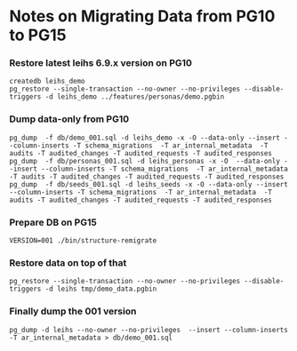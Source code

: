 
# Notes on Migrating Data from PG10 to PG15


### Restore latest leihs 6.9.x version on PG10

    createdb leihs_demo
    pg_restore --single-transaction --no-owner --no-privileges --disable-triggers -d leihs_demo ../features/personas/demo.pgbin

### Dump data-only from PG10

    pg_dump  -f db/demo_001.sql -d leihs_demo -x -O --data-only --insert --column-inserts -T schema_migrations  -T ar_internal_metadata  -T audits -T audited_changes -T audited_requests -T audited_responses 
    pg_dump  -f db/personas_001.sql -d leihs_personas -x -O  --data-only --insert --column-inserts -T schema_migrations  -T ar_internal_metadata  -T audits -T audited_changes -T audited_requests -T audited_responses
    pg_dump  -f db/seeds_001.sql -d leihs_seeds -x -O --data-only --insert --column-inserts -T schema_migrations  -T ar_internal_metadata  -T audits -T audited_changes -T audited_requests -T audited_responses


### Prepare DB on PG15

    VERSION=001 ./bin/structure-remigrate

### Restore data on top of that 

    pg_restore --single-transaction --no-owner --no-privileges --disable-triggers -d leihs tmp/demo_data.pgbin


### Finally dump the 001 version

    pg_dump -d leihs --no-owner --no-privileges  --insert --column-inserts -T ar_internal_metadata > db/demo_001.sql


